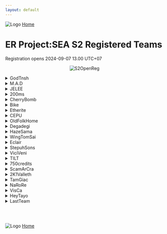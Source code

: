 ```yaml
---
layout: default
---
```


![Logo](https://kanziebub.github.io/ProjectSEA/assets/images/bullet_rev.png)
[Home](https://kanziebub.github.io/ProjectSEA/)

# **ER Project:SEA S2 Registered Teams**
Registration opens 2024-09-07 13.00 UTC+07

<p align="center">
  <img 
    src="https://kanziebub.github.io/ProjectSEA/assets/images/Project_Sea_2_Open_Registration.png" 
    alt="S2OpenReg" 
    style="max-height: 350px;">
</p>

<details>
  <summary>GodTnsh</summary>
  <ul>
    <li>Alek</li>
    <li>Gyoo</li>
    <li>Tnsh</li>
  </ul>
</details>

<details>
  <summary>M.A.D</summary>
  <ul>
    <li>Zewnay</li>
    <li>AltamaTheFirst</li>
    <li>PurpleHeartNep</li>
  </ul>
</details>

<details>
  <summary>JELEE</summary>
  <ul>
    <li>Sachiko</li>
    <li>감자카레</li>
    <li>Lolzilla</li>
    <li>Kenpid</li>
  </ul>
</details>

<details>
  <summary>200ms</summary>
  <ul>
    <li>Reniki</li>
    <li>DanielDarkSistem</li>
    <li>Sussela</li>
    <li>Muwhaha</li>
  </ul>
</details>

<details>
  <summary>CherryBomb</summary>
  <ul>
    <li>Miraibelle</li>
    <li>Befreedom</li>
    <li>sLLLime</li>
    <li>Kazeroth</li>
  </ul>
</details>

<details>
  <summary>Bike</summary>
  <ul>
    <li>ShigureUi</li>
    <li>Haii</li>
    <li>Chinmi</li>
    <li>Fiana</li>
  </ul>
</details>

<details>
  <summary>Etherite</summary>
  <ul>
    <li>Kel2ykeion</li>
    <li>ThreeRain</li>
    <li>160999</li>
  </ul>
</details>

<details>
  <summary>CEPU</summary>
  <ul>
    <li>Peposadge</li>
    <li>CEPUーValsh</li>
    <li>CEPUーLuminears</li>
  </ul>
</details>

<details>
  <summary>OldFolkHome</summary>
  <ul>
    <li>Luerye</li>
    <li>Rion34</li>
    <li>OldCW</li>
    <li>PlapPlpGtMarried</li>
  </ul>
</details>

<details>
  <summary>Degadegi</summary>
  <ul>
    <li>CEPUーJandaHnter</li>
    <li>Rivulose</li>
    <li>Azurieru</li>
  </ul>
</details>

<details>
  <summary>HazeSama</summary>
  <ul>
    <li>PekoMarisa</li>
    <li>绯莎</li>
    <li>RainbowFudge</li>
    <li>jasonjoe123</li>
  </ul>
</details>

<details>
  <summary>WingTomSai</summary>
  <ul>
    <li>Heroic</li>
    <li>Nackbkk</li>
    <li>Stram11</li>
  </ul>
</details>

<details>
  <summary>Eclair</summary>
  <ul>
    <li>Caffeine811</li>
    <li>SoraNoGeki</li>
    <li>NaFi</li>
  </ul>
</details>

<details>
  <summary>StepuhSons</summary>
  <ul>
    <li>Ellinium</li>
    <li>Saiikyouu</li>
    <li>Oshunicus</li>
    <li>Helvesta</li>
  </ul>
</details>

<details>
  <summary>ViciVeni</summary>
  <ul>
    <li>Gomibin</li>
    <li>Ybardossa</li>
    <li>Iz1Senpai</li>
    <li>Nairos</li>
  </ul>
</details>

<details>
  <summary>TILT</summary>
  <ul>
    <li>TaliyahOma</li>
    <li>Dice21</li>
    <li>Restifik</li>
  </ul>
</details>

<details>
  <summary>750credits</summary>
  <ul>
    <li>ElainaYukino</li>
    <li>HeartofVietnam</li>
    <li>21M一RFT94</li>
    <li>Adrelia</li>
  </ul>
</details>

<details>
  <summary>ScamArCra</summary>
  <ul>
    <li>ArCraMiCia</li>
    <li>DoubleEye</li>
    <li>SUNKANoWBX</li>
    <li>MuRyoKuSho</li>
  </ul>
</details>

<details>
  <summary>2K1Valleth</summary>
  <ul>
    <li>SakiMatsumi</li>
    <li>Valleth</li>
    <li>Lyfin</li>
  </ul>
</details>

<details>
  <summary>TamGiac</summary>
  <ul>
    <li>TamGiac</li>
    <li>JohannsJuice</li>
    <li>RozziSimp</li>
  </ul>
</details>

<details>
  <summary>NaRoRe</summary>
  <ul>
    <li>HyzeHox</li>
    <li>Rooper13</li>
    <li>RedTheWolf</li>
  </ul>
</details>

<details>
  <summary>VisCa</summary>
  <ul>
    <li>StellaAurelius</li>
    <li>Luminym</li>
    <li>Fee</li>
    <li>VisCa243</li>
  </ul>
</details>

<details>
  <summary>HeyTayo</summary>
  <ul>
    <li>Onryou</li>
    <li>ZxLaim</li>
    <li>Yazoo</li>
  </ul>
</details>

<details>
  <summary>LastTeam</summary>
  <ul>
    <li>Extera</li>
    <li>Gallileo</li>
    <li>Renal</li>
  </ul>
</details>


<br><br>

![Logo](https://kanziebub.github.io/ProjectSEA/assets/images/bullet_rev.png)
[Home](https://kanziebub.github.io/ProjectSEA/)
